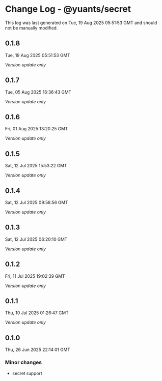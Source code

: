 # Change Log - @yuants/secret

This log was last generated on Tue, 19 Aug 2025 05:51:53 GMT and should not be manually modified.

## 0.1.8
Tue, 19 Aug 2025 05:51:53 GMT

_Version update only_

## 0.1.7
Tue, 05 Aug 2025 16:36:43 GMT

_Version update only_

## 0.1.6
Fri, 01 Aug 2025 13:20:25 GMT

_Version update only_

## 0.1.5
Sat, 12 Jul 2025 15:53:22 GMT

_Version update only_

## 0.1.4
Sat, 12 Jul 2025 09:58:56 GMT

_Version update only_

## 0.1.3
Sat, 12 Jul 2025 06:20:10 GMT

_Version update only_

## 0.1.2
Fri, 11 Jul 2025 19:02:39 GMT

_Version update only_

## 0.1.1
Thu, 10 Jul 2025 01:26:47 GMT

_Version update only_

## 0.1.0
Thu, 26 Jun 2025 22:14:01 GMT

### Minor changes

- secret support

